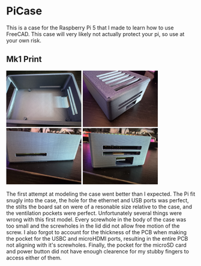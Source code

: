 # PiCase

This is a case for the Raspberry Pi 5 that I made to learn how to use FreeCAD. This case will very likely not actually protect your pi, so use at your own risk.

## Mk1 Print

<img src="/img/mk1/mk1-inside.jpg" alt="inside view" width=200>
<img src="/img/mk1/mk1-top.jpg" alt="top view" width=200>
<img src="/img/mk1/mk1-side.jpg" alt="side view" width=200>
<img src="/img/mk1/mk1-back.jpg" alt="back view" width=200>


The first attempt at modeling the case went better than I expected. The Pi fit snugly into the case, the hole for the ethernet and USB ports was perfect, the stilts the board sat on were of a resonable size relative to the case, and the ventilation pockets were perfect. Unfortunately several 
things were wrong with this first model. Every screwhole in the body of the case was too small and the screwholes in the lid did not allow free motion of the screw. I also forgot to account for the thickness of the PCB when making the pocket for the USBC and microHDMI ports, resulting in the 
entire PCB not aligning with it's screwholes. Finally, the pocket for the microSD card and power button did not have enough clearence for my stubby fingers to access either of them.
